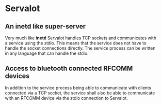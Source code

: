 # Servalot

## An **inetd** like super-server
Very much like **inetd** Servalot handles TCP sockets and communicates with a
service using the stdio. This means that the service does not have to handle
the socket connections directly. The service process can be written in any
language that can handle the stdio.

## Access to bluetooth connected RFCOMM devices
In addition to the service process being able to communicate with clients
connected via a TCP socket, the service shall also be able to communicate with
an RFCOMM device via the stdio connection to Servalot.

